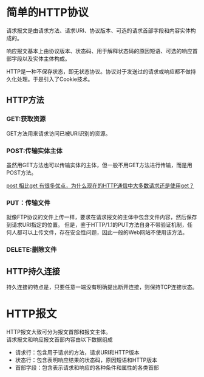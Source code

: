 # 简单的HTTP协议
请求报文是由请求方法、请求URI、协议版本、可选的请求首部字段和内容实体构成的。

响应报文基本上由协议版本、状态码、用于解释状态码的原因短语、可选的响应首部字段以及实体主体构成。

HTTP是一种不保存状态，即无状态协议。协议对于发送过的请求或响应都不做持久化处理。于是引入了Cookie技术。

## HTTP方法
### GET:获取资源
GET方法用来请求访问已被URI识别的资源。

### POST:传输实体主体
虽然用GET方法也可以传输实体的主体，但一般不用GET方法进行传输，而是用POST方法。

[post 相比get 有很多优点，为什么现在的HTTP通信中大多数请求还是使用get？](https://www.zhihu.com/question/31640769?rf=37401322)

### PUT：传输文件
就像FTP协议的文件上传一样，要求在请求报文的主体中包含文件内容，然后保存到请求URI指定的位置。
但是，鉴于HTTP/1.1的PUT方法自身不带验证机制，任何人都可以上传文件，存在安全性问题，因此一般的Web网站不使用该方法。

### DELETE:删除文件

## HTTP持久连接
持久连接的特点是，只要任意一端没有明确提出断开连接，则保持TCP连接状态。

# HTTP报文
HTTP报文大致可分为报文首部和报文主体。  
请求报文和响应报文首部内容由以下数据组成   
* 请求行：包含用于请求的方法，请求URI和HTTP版本
* 状态行：包含表明响应结果的状态码，原因短语和HTTP版本
* 首部字段：包含表示请求和响应的各种条件和属性的各类首部
